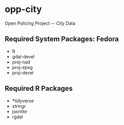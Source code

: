 # opp-city
Open Policing Project -- City Data

## Required System Packages: Fedora
* R
* gdal-devel
* proj-nad
* proj-epsg
* proj-devel

## Required R Packages
* *tidyverse
* stringr
* jsonlite
* rgdal
  
